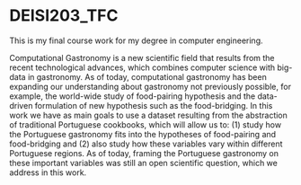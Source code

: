 # DEISI203_TFC


This is my final course work for my degree in computer engineering.

Computational Gastronomy is a new scientific field that results from the recent technological advances, which combines computer science with big-data in gastronomy. As of today, computational gastronomy has been expanding our understanding about gastronomy not previously possible, for example, the world-wide study of food-pairing hypothesis and the data-driven formulation of new hypothesis such as the food-bridging. In this work we have as main goals to use a dataset resulting from the abstraction of traditional Portuguese cookbooks, which will allow us to: (1) study how the Portuguese gastronomy fits into the hypotheses of food-pairing and food-bridging and (2) also study how these variables vary within different Portuguese regions. As of today, framing the Portuguese gastronomy on these important variables was still an open scientific question, which we address in this work.

